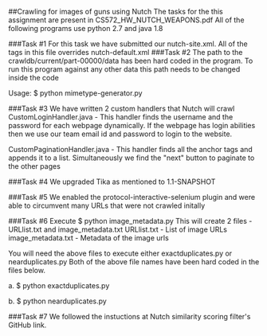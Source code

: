 ##Crawling for images of guns using Nutch
The tasks for the this assignment are present in CS572_HW_NUTCH_WEAPONS.pdf
All of the following programs use python 2.7 and java 1.8

###Task #1
For this task we have submitted our nutch-site.xml. All of the tags  in this file overrides nutch-default.xml
###Task #2
The path to the crawldb/current/part-00000/data has been hard coded in the program. To run this program against any other data this path needs to be changed inside the code

Usage: $ python mimetype-generator.py

###Task #3
We have written 2 custom handlers that Nutch will crawl
CustomLoginHandler.java - This handler finds the username and the password for each webpage dynamically. If the webpage has login abilities then we use our team email id and password to login to the website.

CustomPaginationHandler.java - This handler finds all the anchor tags and appends it to a list. Simultaneously we find the "next" button to paginate to the other pages

###Task #4
We upgraded Tika as mentioned to 1.1-SNAPSHOT

###Task #5
We enabled the protocol-interactive-selenium plugin and were able to circumvent many URLs that were not crawled initally

###Task #6
Execute 
$ python image_metadata.py
This will create 2 files - URLlist.txt and image_metadata.txt
URLlist.txt - List of image URLs
image_metadata.txt - Metadata of the image urls

You will need the above files to execute either exactduplicates.py or nearduplicates.py
Both of the above file names have been hard coded in the files below.

a.
$ python exactduplicates.py

b.
$ python nearduplicates.py

###Task #7
We followed the instuctions at Nutch similarity scoring filter's GitHub link.

